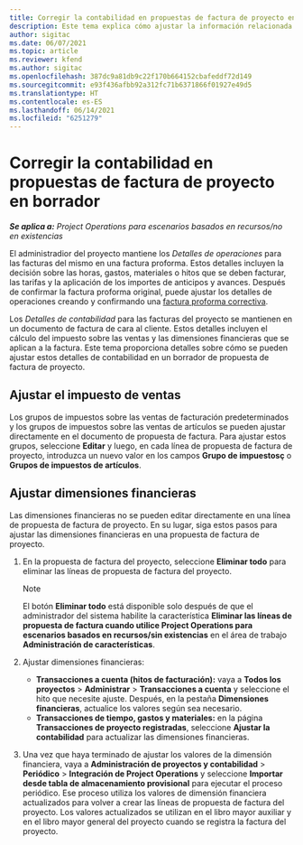```yaml
---
title: Corregir la contabilidad en propuestas de factura de proyecto en borrador
description: Este tema explica cómo ajustar la información relacionada con la contabilidad en un borrador de propuesta de factura.
author: sigitac
ms.date: 06/07/2021
ms.topic: article
ms.reviewer: kfend
ms.author: sigitac
ms.openlocfilehash: 387dc9a81db9c22f170b664152cbafeddf72d149
ms.sourcegitcommit: e93f436afbb92a312fc71b6371866f01927e49d5
ms.translationtype: HT
ms.contentlocale: es-ES
ms.lasthandoff: 06/14/2021
ms.locfileid: "6251279"
---
```

# <a name="correct-the-accounting-on-draft-project-invoice-proposals"></a>Corregir la contabilidad en propuestas de factura de proyecto en borrador

_**Se aplica a:** Project Operations para escenarios basados en recursos/no en existencias_

El administradior del proyecto mantiene los *Detalles de operaciones* para las facturas del mismo en una factura proforma. Estos detalles incluyen la decisión sobre las horas, gastos, materiales o hitos que se deben facturar, las tarifas y la aplicación de los importes de anticipos y avances. Después de confirmar la factura proforma original, puede ajustar los detalles de operaciones creando y confirmando una [factura proforma correctiva](../proforma-invoicing/corrective-invoices.md).

Los *Detalles de contabilidad* para las facturas del proyecto se mantienen en un documento de factura de cara al cliente. Estos detalles incluyen el cálculo del impuesto sobre las ventas y las dimensiones financieras que se aplican a la factura. Este tema proporciona detalles sobre cómo se pueden ajustar estos detalles de contabilidad en un borrador de propuesta de factura de proyecto.

## <a name="adjust-sales-tax"></a>Ajustar el impuesto de ventas

Los grupos de impuestos sobre las ventas de facturación predeterminados y los grupos de impuestos sobre las ventas de artículos se pueden ajustar directamente en el documento de propuesta de factura. Para ajustar estos grupos, seleccione **Editar** y luego, en cada línea de propuesta de factura de proyecto, introduzca un nuevo valor en los campos **Grupo de impuestosç** o **Grupos de impuestos de artículos**.

## <a name="adjust-financial-dimensions"></a>Ajustar dimensiones financieras

Las dimensiones financieras no se pueden editar directamente en una línea de propuesta de factura de proyecto. En su lugar, siga estos pasos para ajustar las dimensiones financieras en una propuesta de factura de proyecto.

1. En la propuesta de factura del proyecto, seleccione **Eliminar todo** para eliminar las líneas de propuesta de factura del proyecto.

    > [!NOTE]
    > El botón **Eliminar todo** está disponible solo después de que el administrador del sistema habilite la característica **Eliminar las líneas de propuesta de factura cuando utilice Project Operations para escenarios basados en recursos/sin existencias** en el área de trabajo **Administración de características**.

2. Ajustar dimensiones financieras:

    - **Transacciones a cuenta (hitos de facturación):** vaya a **Todos los proyectos** \> **Administrar** \> **Transacciones a cuenta** y seleccione el hito que necesite ajuste. Después, en la pestaña **Dimensiones financieras**, actualice los valores según sea necesario.
    - **Transacciones de tiempo, gastos y materiales:** en la página **Transacciones de proyecto registradas**, seleccione **Ajustar la contabilidad** para actualizar las dimensiones financieras.

3. Una vez que haya terminado de ajustar los valores de la dimensión financiera, vaya a **Administración de proyectos y contabilidad** \> **Periódico** \> **Integración de Project Operations** y seleccione **Importar desde tabla de almacenamiento provisional** para ejecutar el proceso periódico. Ese proceso utiliza los valores de dimensión financiera actualizados para volver a crear las líneas de propuesta de factura del proyecto. Los valores actualizados se utilizan en el libro mayor auxiliar y en el libro mayor general del proyecto cuando se registra la factura del proyecto.
